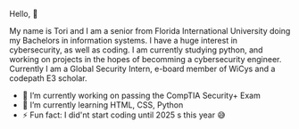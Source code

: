 Hello, 👋

My name is Tori and I am a senior from Florida International University doing my Bachelors in information systems.
I have a huge interest in cybersecurity, as well as coding. I am currently studying python, and working on projects in the hopes of becomming a cybersecurity engineer.
Currently I am a Global Security Intern, e-board member of WiCys and a codepath E3 scholar.

- 🔭 I’m currently working on passing the CompTIA Security+ Exam
- 🌱 I’m currently learning HTML, CSS, Python
- ⚡  Fun fact: I did'nt start coding until 2025 s this year 😅

<!--
**Avefly/Avefly** is a ✨ _special_ ✨ repository because its `README.md` (this file) appears on your GitHub profile.

Here are some ideas to get you started:

- 🔭 I’m currently working on ...
- 🌱 I’m currently learning ...
- 👯 I’m looking to collaborate on ...
- 🤔 I’m looking for help with ...
- 💬 Ask me about ...
- 📫 How to reach me: ...
- 😄 Pronouns: ...
- ⚡ Fun fact: ...
-->
